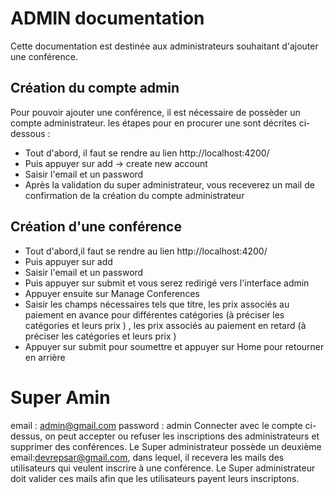 # ADMIN documentation

Cette documentation est destinée aux administrateurs souhaitant d'ajouter une conférence.

## Création du compte admin

Pour pouvoir ajouter une conférence, il est nécessaire de possèder un compte administrateur.
les étapes pour en procurer une sont décrites ci-dessous :

* Tout d'abord, il faut se rendre au lien http://localhost:4200/
* Puis appuyer sur add -> create new account
* Saisir l'email et un password
* Après la validation du super administrateur, vous receverez un mail de confirmation de la création du compte administrateur

## Création d'une conférence

* Tout d'abord,il faut se rendre au lien http://localhost:4200/
* Puis appuyer sur add
* Saisir l'email et un password
* Puis appuyer sur submit et vous serez redirigé vers l'interface admin
* Appuyer ensuite sur Manage Conferences
* Saisir les champs nécessaires tels que titre, les prix associés au paiement en avance pour différentes catégories (à préciser les catégories et leurs prix ) , les prix associés au paiement en retard (à préciser les catégories et leurs prix )
* Appuyer sur submit pour soumettre et appuyer sur Home pour retourner en arrière

# Super Amin
email : admin@gmail.com
password : admin
Connecter avec le compte ci-dessus, on peut accepter ou refuser les inscriptions des administrateurs et supprimer des conférences.
Le Super administrateur possède un deuxième email:devrepsar@gmail.com, dans lequel, il recevera les mails des utilisateurs qui veulent inscrire à une conférence. Le Super administrateur doit valider ces mails afin que les utilisateurs payent leurs inscriptons.

